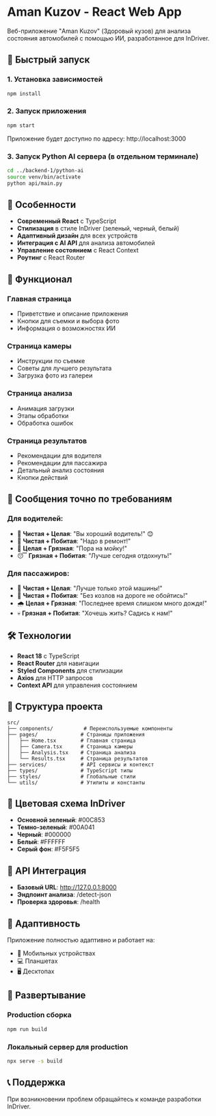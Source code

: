 # Aman Kuzov - React Web App

Веб-приложение "Aman Kuzov" (Здоровый кузов) для анализа состояния автомобилей с помощью ИИ, разработанное для InDriver.

## 🚀 Быстрый запуск

### 1. Установка зависимостей
```bash
npm install
```

### 2. Запуск приложения
```bash
npm start
```

Приложение будет доступно по адресу: http://localhost:3000

### 3. Запуск Python AI сервера (в отдельном терминале)
```bash
cd ../backend-1/python-ai
source venv/bin/activate
python api/main.py
```

## 🎨 Особенности

- **Современный React** с TypeScript
- **Стилизация** в стиле InDriver (зеленый, черный, белый)
- **Адаптивный дизайн** для всех устройств
- **Интеграция с AI API** для анализа автомобилей
- **Управление состоянием** с React Context
- **Роутинг** с React Router

## 📱 Функционал

### Главная страница
- Приветствие и описание приложения
- Кнопки для съемки и выбора фото
- Информация о возможностях ИИ

### Страница камеры
- Инструкции по съемке
- Советы для лучшего результата
- Загрузка фото из галереи

### Страница анализа
- Анимация загрузки
- Этапы обработки
- Обработка ошибок

### Страница результатов
- Рекомендации для водителя
- Рекомендации для пассажира
- Детальный анализ состояния
- Кнопки действий

## 🎯 Сообщения точно по требованиям

### Для водителей:
- 🚗 **Чистая + Целая**: "Вы хороший водитель!" 😊
- 🔧 **Чистая + Побитая**: "Надо в ремонт!"
- 🧽 **Целая + Грязная**: "Пора на мойку!"
- 😴 **Грязная + Побитая**: "Лучше сегодня отдохнуть!"

### Для пассажиров:
- 👑 **Чистая + Целая**: "Лучше только этой машины!"
- 🐐 **Чистая + Побитая**: "Без козлов на дороге не обойтись!"
- 🌧️ **Целая + Грязная**: "Последнее время слишком много дождя!"
- 💀 **Грязная + Побитая**: "Хочешь жить? Садись к нам!"

## 🛠 Технологии

- **React 18** с TypeScript
- **React Router** для навигации
- **Styled Components** для стилизации
- **Axios** для HTTP запросов
- **Context API** для управления состоянием

## 📁 Структура проекта

```
src/
├── components/          # Переиспользуемые компоненты
├── pages/              # Страницы приложения
│   ├── Home.tsx        # Главная страница
│   ├── Camera.tsx      # Страница камеры
│   ├── Analysis.tsx    # Страница анализа
│   └── Results.tsx     # Страница результатов
├── services/           # API сервисы и контекст
├── types/              # TypeScript типы
├── styles/             # Глобальные стили
└── utils/              # Утилиты и константы
```

## 🎨 Цветовая схема InDriver

- **Основной зеленый**: #00C853
- **Темно-зеленый**: #00A041
- **Черный**: #000000
- **Белый**: #FFFFFF
- **Серый фон**: #F5F5F5

## 🔧 API Интеграция

- **Базовый URL**: http://127.0.0.1:8000
- **Эндпоинт анализа**: /detect-json
- **Проверка здоровья**: /health

## 📱 Адаптивность

Приложение полностью адаптивно и работает на:
- 📱 Мобильных устройствах
- 💻 Планшетах
- 🖥️ Десктопах

## 🚀 Развертывание

### Production сборка
```bash
npm run build
```

### Локальный сервер для production
```bash
npx serve -s build
```

## 📞 Поддержка

При возникновении проблем обращайтесь к команде разработки InDriver.